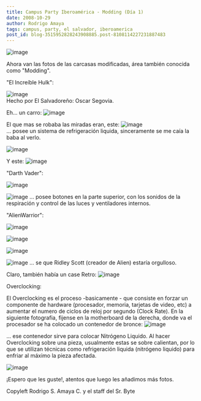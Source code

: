 ```yaml
---
title: Campus Party Iberoamérica - Modding (Día 1)
date: 2008-10-29
author: Rodrigo Amaya
tags: campus, party, el salvador, iberoamerica
post_id: blog-3515952828243908885.post-8108114227231887483
---
```


![image](https://1.bp.blogspot.com/_ayvorITawE4/SQitrC4ykmI/AAAAAAAABZI/R3t8tRLCbBk/s400/modding1_conmemorativo.jpg)    

Ahora van las fotos de las carcasas modificadas, área también conocida como "Modding".

"El Increíble Hulk":

![image](https://farm4.static.flickr.com/3199/2983742873_9e9e012d3c.jpg)  
Hecho por El Salvadoreño: Oscar Segovia.

Eh... un carro:
![image](https://farm4.static.flickr.com/3181/2983744891_a55b6fec3c.jpg)  

El que mas se robaba las miradas eran, este:
![image](https://farm4.static.flickr.com/3020/2983744187_5f290f0b55.jpg)  
... posee un sistema de refrigeración liquida, sinceramente se me caía la baba al verlo.

![image](https://farm4.static.flickr.com/3162/2983743403_d2da55396d.jpg)  

Y este: ![image](https://farm3.static.flickr.com/2028/2984600300_53d5b13602.jpg?v=0)  

"Darth Vader":

![image](https://farm4.static.flickr.com/3068/2984599526_236085e84b.jpg?v=0)  

![image](https://farm4.static.flickr.com/3141/2983741275_e91a41d0c4.jpg?v=0)   ... posee botones en la parte superior, con los sonidos de la respiración y control de las luces y ventiladores internos.

"AlienWarrior":

![image](https://farm4.static.flickr.com/3215/2983739899_48330f2f52.jpg?v=0)  

![image](https://farm4.static.flickr.com/3064/2983739321_eabbdb95e2.jpg?v=0)  

![image](https://farm4.static.flickr.com/3282/2984596292_87a4dd8d4e.jpg?v=0)  

![image](https://farm4.static.flickr.com/3285/2983737741_2e8dcffb06.jpg?v=0)   ... se que Ridley Scott (creador de Alien) estaría orgulloso.

Claro, también había un case Retro: ![image](https://farm4.static.flickr.com/3053/2983736199_62904a36be.jpg?v=0)  

Overclocking:

El Overclocking es el proceso -basicamente - que consiste en forzar un componente de hardware (procesador, memoria, tarjetas de video, etc) a aumentar el numero de ciclos de reloj por segundo (Clock Rate). En la siguiente fotografia, fijense en la motherboard de la derecha, donde va el procesador se ha colocado un contenedor de bronce: ![image](https://farm4.static.flickr.com/3294/2983735141_722814264d.jpg?v=0)  

... ese contenedor sirve para colocar Nitrógeno Liquido. Al hacer Overclocking sobre una pieza, usualmente estas se sobre calientan, por lo que se utilizan técnicas como refrigeración liquida (nitrógeno liquido) para enfriar al máximo la pieza afectada.

![image](https://farm4.static.flickr.com/3005/2984591598_faf7bb8b45.jpg?v=0)  

¡Espero que les guste!, atentos que luego les añadimos más fotos.

Copyleft Rodrigo S. Amaya C. y el staff del Sr. Byte